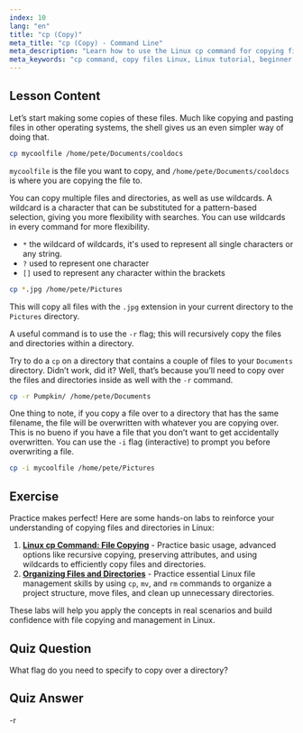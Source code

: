 ```yaml
---
index: 10
lang: "en"
title: "cp (Copy)"
meta_title: "cp (Copy) - Command Line"
meta_description: "Learn how to use the Linux cp command for copying files and directories. Understand options like -r and wildcards. Start your Linux journey today!"
meta_keywords: "cp command, copy files Linux, Linux tutorial, beginner Linux, cp -r, Linux wildcards, Linux guide"
---
```


## Lesson Content

Let’s start making some copies of these files. Much like copying and pasting files in other operating systems, the shell gives us an even simpler way of doing that.

```bash
cp mycoolfile /home/pete/Documents/cooldocs
```

`mycoolfile` is the file you want to copy, and `/home/pete/Documents/cooldocs` is where you are copying the file to.

You can copy multiple files and directories, as well as use wildcards. A wildcard is a character that can be substituted for a pattern-based selection, giving you more flexibility with searches. You can use wildcards in every command for more flexibility.

- `*` the wildcard of wildcards, it's used to represent all single characters or any string.
- `?` used to represent one character
- `[]` used to represent any character within the brackets

```bash
cp *.jpg /home/pete/Pictures
```

This will copy all files with the `.jpg` extension in your current directory to the `Pictures` directory.

A useful command is to use the `-r` flag; this will recursively copy the files and directories within a directory.

Try to do a `cp` on a directory that contains a couple of files to your `Documents` directory. Didn’t work, did it? Well, that’s because you’ll need to copy over the files and directories inside as well with the `-r` command.

```bash
cp -r Pumpkin/ /home/pete/Documents
```

One thing to note, if you copy a file over to a directory that has the same filename, the file will be overwritten with whatever you are copying over. This is no bueno if you have a file that you don’t want to get accidentally overwritten. You can use the `-i` flag (interactive) to prompt you before overwriting a file.

```bash
cp -i mycoolfile /home/pete/Pictures
```

## Exercise

Practice makes perfect! Here are some hands-on labs to reinforce your understanding of copying files and directories in Linux:

1. **[Linux cp Command: File Copying](https://labex.io/labs/linux-linux-cp-command-file-copying-209744)** - Practice basic usage, advanced options like recursive copying, preserving attributes, and using wildcards to efficiently copy files and directories.
2. **[Organizing Files and Directories](https://labex.io/labs/linux-organizing-files-and-directories-387877)** - Practice essential Linux file management skills by using `cp`, `mv`, and `rm` commands to organize a project structure, move files, and clean up unnecessary directories.

These labs will help you apply the concepts in real scenarios and build confidence with file copying and management in Linux.

## Quiz Question

What flag do you need to specify to copy over a directory?

## Quiz Answer

-r
